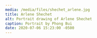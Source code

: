 ```yaml
---
media: /media/files/shechet_arlene.jpg
title: Arlene Shechet
alt: Portrait drawing of Arlene Shechet
caption: Portrait by Phong Bui
date: 2020-07-06 15:23:00 -0500
---
```

